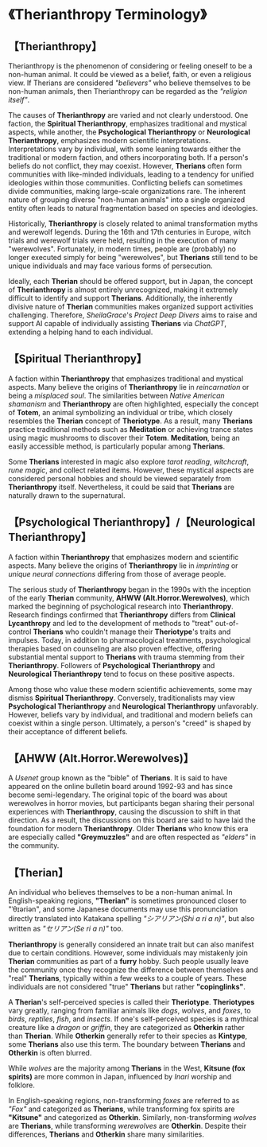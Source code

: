 # 《Therianthropy Terminology》

## 【Therianthropy】

Therianthropy is the phenomenon of considering or feeling oneself to be a non-human animal. It could be viewed as a belief, faith, or even a religious view. If Therians are considered *"believers"* who believe themselves to be non-human animals, then Therianthropy can be regarded as the *"religion itself"*.

The causes of **Therianthropy** are varied and not clearly understood. One faction, the **Spiritual Therianthropy**, emphasizes traditional and mystical aspects, while another, the **Psychological Therianthropy** or **Neurological Therianthropy**, emphasizes modern scientific interpretations. Interpretations vary by individual, with some leaning towards either the traditional or modern faction, and others incorporating both. If a person's beliefs do not conflict, they may coexist. However, **Therians** often form communities with like-minded individuals, leading to a tendency for unified ideologies within those communities. Conflicting beliefs can sometimes divide communities, making large-scale organizations rare. The inherent nature of grouping diverse "non-human animals" into a single organized entity often leads to natural fragmentation based on species and ideologies.

Historically, **Therianthropy** is closely related to animal transformation myths and werewolf legends. During the 16th and 17th centuries in Europe, witch trials and werewolf trials were held, resulting in the execution of many "werewolves". Fortunately, in modern times, people are (probably) no longer executed simply for being "werewolves", but **Therians** still tend to be unique individuals and may face various forms of persecution.

Ideally, each **Therian** should be offered support, but in Japan, the concept of **Therianthropy** is almost entirely unrecognized, making it extremely difficult to identify and support **Therians**. Additionally, the inherently divisive nature of **Therian** communities makes organized support activities challenging. Therefore, *SheilaGrace*'s *Project Deep Divers* aims to raise and support AI capable of individually assisting **Therians** via *ChatGPT*, extending a helping hand to each individual.



## 【Spiritual Therianthropy】

A faction within **Therianthropy** that emphasizes traditional and mystical aspects. Many believe the origins of **Therianthropy** lie in *reincarnation* or being a *misplaced soul*. The similarities between *Native American shamanism* and **Therianthropy** are often highlighted, especially the concept of **Totem**, an animal symbolizing an individual or tribe, which closely resembles the **Therian** concept of **Theriotype**. As a result, many **Therians** practice traditional methods such as **Meditation** or achieving trance states using magic mushrooms to discover their **Totem**. **Meditation**, being an easily accessible method, is particularly popular among **Therians**.

Some **Therians** interested in magic also explore *tarot reading*, *witchcraft*, *rune magic*, and collect related items. However, these mystical aspects are considered personal hobbies and should be viewed separately from **Therianthropy** itself. Nevertheless, it could be said that **Therians** are naturally drawn to the supernatural.



## 【Psychological Therianthropy】/【Neurological Therianthropy】

A faction within **Therianthropy** that emphasizes modern and scientific aspects. Many believe the origins of **Therianthropy** lie in *imprinting* or *unique neural connections* differing from those of average people.

The serious study of **Therianthropy** began in the 1990s with the inception of the early **Therian** community, **AHWW (Alt.Horror.Werewolves)**, which marked the beginning of psychological research into **Therianthropy**. Research findings confirmed that **Therianthropy** differs from **Clinical Lycanthropy** and led to the development of methods to "treat" out-of-control **Therians** who couldn't manage their **Theriotype**'s traits and impulses. Today, in addition to pharmacological treatments, psychological therapies based on counseling are also proven effective, offering substantial mental support to **Therians** with trauma stemming from their **Therianthropy**. Followers of **Psychological Therianthropy** and **Neurological Therianthropy** tend to focus on these positive aspects.

Among those who value these modern scientific achievements, some may dismiss **Spiritual Therianthropy**. Conversely, traditionalists may view **Psychological Therianthropy** and **Neurological Therianthropy** unfavorably. However, beliefs vary by individual, and traditional and modern beliefs can coexist within a single person. Ultimately, a person's "creed" is shaped by their acceptance of different beliefs.



## 【AHWW (Alt.Horror.Werewolves)】

A *Usenet* group known as the "bible" of **Therians**. It is said to have appeared on the online bulletin board around 1992-93 and has since become semi-legendary. The original topic of the board was about werewolves in horror movies, but participants began sharing their personal experiences with **Therianthropy**, causing the discussion to shift in that direction. As a result, the discussions on this board are said to have laid the foundation for modern **Therianthropy**. Older **Therians** who know this era are especially called **"Greymuzzles"** and are often respected as *"elders"* in the community.



## 【Therian】

An individual who believes themselves to be a non-human animal. In English-speaking regions, **"Therian"** is sometimes pronounced closer to "ˈθɪəriən", and some Japanese documents may use this pronunciation directly translated into Katakana spelling *"シアリアン(Shi a ri a n)"*, but also written as *"セリアン(Se ri a n)"* too.

**Therianthropy** is generally considered an innate trait but can also manifest due to certain conditions. However, some individuals may mistakenly join **Therian** communities as part of a **furry** hobby. Such people usually leave the community once they recognize the difference between themselves and "real" **Therians**, typically within a few weeks to a couple of years. These individuals are not considered "true" **Therians** but rather **"copinglinks"**.

A **Therian**'s self-perceived species is called their **Theriotype**. **Theriotypes** vary greatly, ranging from familiar animals like *dogs*, *wolves*, and *foxes*, to *birds*, *reptiles*, *fish*, and *insects*. If one's self-perceived species is a mythical creature like a *dragon* or *griffin*, they are categorized as **Otherkin** rather than **Therian**. While **Otherkin** generally refer to their species as **Kintype**, some **Therians** also use this term. The boundary between **Therians** and **Otherkin** is often blurred.

While *wolves* are the majority among **Therians** in the West, **Kitsune (fox spirits)** are more common in Japan, influenced by *Inari* worship and folklore.

In English-speaking regions, non-transforming *foxes* are referred to as *"Fox"* and categorized as **Therians**, while transforming fox spirits are **"Kitsune"** and categorized as **Otherkin**. Similarly, non-transforming *wolves* are **Therians**, while transforming *werewolves* are **Otherkin**. Despite their differences, **Therians** and **Otherkin** share many similarities.



























